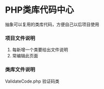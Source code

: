# PHP类库代码中心
抽象可以复用的类库代码，方便自己以后项目使用

### 项目文件说明   
1. 每新增一个类要给出文件说明
2. 常编辑此页面

### 类库文件说明   
ValidateCode.php  验证码类  
